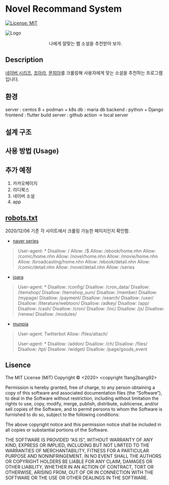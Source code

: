 # Novel Recommand System

[![License: MIT](https://img.shields.io/badge/License-MIT-yellow.svg)](https://opensource.org/licenses/MIT)

![Logo](https://miro.medium.com/max/640/1*55ujLQhjMm6Quc_pzeqYjw.jpeg)

<center>나에게 알맞는 웹 소설을 추천받아 보자.</center>

## Description
[네이버 시리즈](https://series.naver.com/novel), [조아라](https://joara.com/main.html), [문피아](https://novel.munpia.com)를 크롤링해 사용자에게 맞는 소설을 추천하는 프로그램입니다.

## 환경
server : centos 8 + podman + k8s
db : maria db
backend : python + Django
frontend : flutter
build server : github action -> local server

## 설계 구조

## 사용 방법 (Usage)

## 추가 예정
1. 카카오페이지
2. 리디북스
3. 네이버 소설
4. app
## [robots.txt](https://namu.wiki/w/robots.txt)
2020/12/06 기준 각 사이트에서 크롤링 가능한 페이지인지 확인함.
* [naver series](https://series.naver.com/robots.txt)
>User-agent: *
>Disallow: /
>Allow: /$
>Allow: /ebook/home.nhn
>Allow: /comic/home.nhn
>Allow: /novel/home.nhn
>Allow: /movie/home.nhn
>Allow: /broadcasting/home.nhn
>Allow: /ebook/detail.nhn
>Allow: /comic/detail.nhn
>Allow: /novel/detail.nhn
>Allow: /series
* [joara](http://www.joara.com/robots.txt)
>User-agent: *
>Disallow: /config/
>Disallow: /cron_data/
>Disallow: /itemshop/
>Disallow: /itemshop_sum/
>Disallow: /member/
>Disallow: /mypage/
>Disallow: /payment/
>Disallow: /search/
>Disallow: /user/
>Disallow: /literature/webtoon/
>Disallow: /adkey/
>Disallow: /app/
>Disallow: /cash/
>Disallow: /cron/
>Disallow: /inc/
>Disallow: /js/
>Disallow: /renew/
>Disallow: /modules/
* [munpia](https://novel.munpia.com/robots.txt)
>User-agent: Twitterbot
>Allow: /files/attach/
>
>User-agent: *
>Disallow: /addon/
>Disallow: /ch/
>Disallow: /files/
>Disallow: /tpl/
>Disallow: /widget/
>Disallow: /page/goods_event

## Lisence
The MIT License (MIT)
Copyright © <2020> <copyright 1tang2bang92>

Permission is hereby granted, free of charge, to any person obtaining a copy of this software and associated documentation files (the “Software”), to deal in the Software without restriction, including without limitation the rights to use, copy, modify, merge, publish, distribute, sublicense, and/or sell copies of the Software, and to permit persons to whom the Software is furnished to do so, subject to the following conditions:

The above copyright notice and this permission notice shall be included in all copies or substantial portions of the Software.

THE SOFTWARE IS PROVIDED “AS IS”, WITHOUT WARRANTY OF ANY KIND, EXPRESS OR IMPLIED, INCLUDING BUT NOT LIMITED TO THE WARRANTIES OF MERCHANTABILITY, FITNESS FOR A PARTICULAR PURPOSE AND NONINFRINGEMENT. IN NO EVENT SHALL THE AUTHORS OR COPYRIGHT HOLDERS BE LIABLE FOR ANY CLAIM, DAMAGES OR OTHER LIABILITY, WHETHER IN AN ACTION OF CONTRACT, TORT OR OTHERWISE, ARISING FROM, OUT OF OR IN CONNECTION WITH THE SOFTWARE OR THE USE OR OTHER DEALINGS IN THE SOFTWARE.
